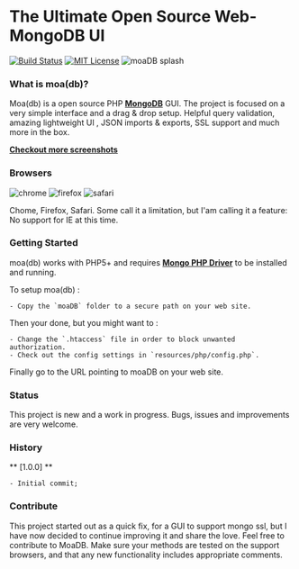 # The Ultimate Open Source Web-MongoDB UI

[![Build Status](https://img.shields.io/badge/moadb-pass-brightgreen.svg)](https://github.com/lovetheidea/MoaDB/)
[![MIT License](https://img.shields.io/badge/license-MIT-blue.svg?style=flat)](https://github.com/lovetheidea/MoaDB/raw/master/LICENSE)
![moaDB splash](https://github.com/lovetheidea/MoaDB/blob/master/screenshots/home.png?raw=true)

### What is moa(db)?
Moa(db) is a open source PHP **[MongoDB](http://mongodb.org)** GUI. The project is focused on a very simple interface and a drag & drop setup.
Helpful query validation, amazing lightweight UI , JSON imports & exports, SSL support and much more in the box.

**[Checkout more screenshots](https://github.com/lovetheidea/MoaDB/blob/master/screenshots/)**

### Browsers

![chrome](http://www.w3schools.com/images/compatible_chrome.gif) 
![firefox](http://www.w3schools.com/images/compatible_firefox.gif) 
![safari](http://www.w3schools.com/images/compatible_safari.gif) 

Chome, Firefox, Safari. 
Some call it a limitation, but I'am calling it a feature: No support for IE at this time.

### Getting Started

moa(db) works with PHP5+ and requires **[Mongo PHP Driver](https://github.com/mongodb/mongo-php-driver/tree/master)** to be installed and running.

To setup moa(db) :

 	- Copy the `moaDB` folder to a secure path on your web site.
 
Then your done, but you might want to :

 	- Change the `.htaccess` file in order to block unwanted authorization.
	- Check out the config settings in `resources/php/config.php`.

Finally go to the URL pointing to moaDB on your web site.


### Status

This project is new and a work in progress. 
Bugs, issues and improvements are very welcome.
 

### History

** [1.0.0] **
	
	- Initial commit;

### Contribute

This project started out as a quick fix, for a GUI to support mongo ssl, but I have now 
decided to continue improving it and share the love.
Feel free to contribute to MoaDB. Make sure your methods are
tested on the support browsers, and that any new functionality includes appropriate comments.
